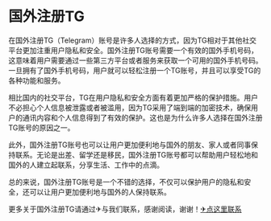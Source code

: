 # 国外注册TG

在国外注册TG（Telegram）账号是许多人选择的方式，因为TG相对于其他社交平台更加注重用户隐私和安全。国外注册TG账号需要一个有效的国外手机号码，这意味着用户需要通过一些第三方平台或者服务来获取一个可用的国外手机号码。一旦拥有了国外手机号码，用户就可以轻松注册一个TG账号，并且可以享受TG的各种功能和服务。

相比国内的社交平台，TG在用户隐私和安全方面有着更加严格的保护措施。用户不必担心个人信息被泄露或者被滥用，因为TG采用了端到端的加密技术，确保用户的通讯内容和个人信息得到了有效的保护。这也是为什么许多人选择在国外注册TG账号的原因之一。

此外，国外注册TG账号也可以让用户更加便利地与国外的朋友、家人或者同事保持联系。无论是出差、留学还是移民，国外注册TG账号都可以帮助用户轻松地和国外的人建立起联系，分享生活、工作中的点滴。

总的来说，国外注册TG账号是一个不错的选择，不仅可以保护用户的隐私和安全，还可以让用户更加便利地与国外的人保持联系。

更多关于国外注册TG请通过✈与我们联系，感谢阅读，谢谢！[✈点这里联系](https://sms.k02.cc)